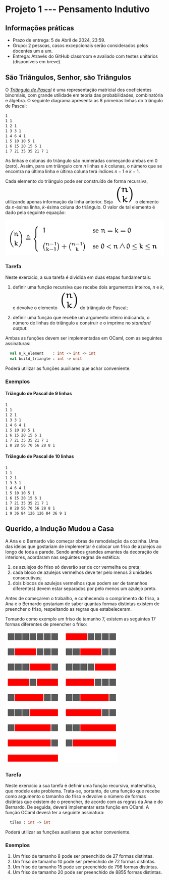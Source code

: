 # Projeto 1 --- Pensamento Indutivo

## Informações práticas

* Prazo de entrega: 5 de Abril de 2024, 23:59.
* Grupo: 2 pessoas, casos excepcionais serão considerados pelos docentes um a um.
* Entrega: Através do GitHub classroom e avaliado com testes unitários (disponíveis em breve).

## São Triângulos, Senhor, são Triângulos

O [*Triângulo de Pascal*][pascal] é uma representação matricial dos coeficientes
binomiais, com grande utilidade em teoria das probabilidades, combinatória e
álgebra. O seguinte diagrama apresenta as 8 primeiras linhas do triângulo de
Pascal:

[pascal]: https://en.wikipedia.org/wiki/Pascal%27s_triangle

```verbatim
1
1 1
1 2 1
1 3 3 1
1 4 6 4 1
1 5 10 10 5 1
1 6 15 20 15 6 1
1 7 21 35 35 21 7 1
```

As linhas e colunas do triângulo são numeradas começando ambas em 0
(zero). Assim, para um triângulo com $n$ linhas e $k$ colunas, o número que se
encontra na última linha e última coluna terá índices $n - 1$ e $k - 1$.

Cada elemento do triângulo pode ser construído de forma recursiva, utilizando
apenas informação da linha anterior. Seja ![nk](n_k.jpg) <!--$\binom{n}{k}$-->o elemento da $n$-ésima
linha, $k$-ésima coluna do triângulo. O valor de tal elemento é dado pela
seguinte equação:

![function](function_n_k.jpg)
<!--
$$
\binom{n}{k}\triangleq\left\{
\begin{array}{ll}
    1 & \text{se}~n = k = 0\\[1em]

    \binom{n - 1}{k - 1} + \binom{n - 1}{k} & \text{se}~0 < n \wedge 0 \leq k \leq n
        \end{array}\right.
$$
-->

### Tarefa

Neste exercício, a sua tarefa é dividida em duas etapas fundamentais:

1. definir uma função recursiva que recebe dois argumentos inteiros, $n$ e
  $k$, e devolve o elemento ![nk](n_k.jpg) <!--$\binom{n}{k}$--> do triângulo de Pascal;

2. definir uma função que recebe um argumento inteiro indicando, o número de
  linhas do triângulo a construir e o imprime no *standard output*.

Ambas as funções devem ser implementadas em OCaml, com as seguintes assinaturas:

```ocaml
  val n_k_element    : int -> int -> int
  val build_triangle : int -> unit
```

Poderá utilizar as funções auxiliares que achar conveniente.

### Exemplos

#### Triângulo de Pascal de 9 linhas

```verbatim
1
1 1
1 2 1
1 3 3 1
1 4 6 4 1
1 5 10 10 5 1
1 6 15 20 15 6 1
1 7 21 35 35 21 7 1
1 8 28 56 70 56 28 8 1
```

#### Triângulo de Pascal de 10 linhas

```verbatim
1
1 1
1 2 1
1 3 3 1
1 4 6 4 1
1 5 10 10 5 1
1 6 15 20 15 6 1
1 7 21 35 35 21 7 1
1 8 28 56 70 56 28 8 1
1 9 36 84 126 126 84 36 9 1
```

## Querido, a Indução Mudou a Casa

A Ana e o Bernardo vão começar obras de remodelação da cozinha. Uma das ideias
que gostariam de implementar é colocar um friso de azulejos ao longo de toda a
parede. Sendo ambos grandes amantes da decoração de interiores, acordaram nas
seguintes regras de estética:

1. os azulejos do friso só deverão ser de cor vermelha ou preta;
2. cada bloco de azulejos vermelhos deve ter pelo menos 3 unidades consecutivas;
3. dois blocos de azulejos vermelhos (que podem ser de tamanhos diferentes)
  devem estar separados por pelo menos um azulejo preto.

Antes de começarem o trabalho, e conhecendo o comprimento do friso, a Ana e o
Bernardo gostariam de saber quantas formas distintas existem de preencher o
friso, respeitando as regras que estabeleceram.

Tomando como exemplo um friso de tamanho 7, existem as seguintes 17 formas
diferentes de preencher o friso:

![Tiles](rouge_noir.png)

### Tarefa

Neste exercício a sua tarefa é definir uma função recursiva, matemática, que
modele este problema. Trata-se, portanto, de uma função que recebe como
argumento o tamanho do friso e devolve o número de formas distintas que existem
de o preencher, de acordo com as regras da Ana e do Bernardo. De seguida, deverá
implementar esta função em OCaml. A função OCaml deverá ter a
seguinte assinatura:

```ocaml
  tiles : int -> int
```

Poderá utilizar as funções auxiliares que achar conveniente.

### Exemplos

1. Um friso de tamanho 8 pode ser preenchido de 27 formas distintas.
2. Um friso de tamanho 10 pode ser preenchido de 72 formas distintas.
3. Um friso de tamanho 15 pode ser preenchido de 798 formas distintas.
4. Um friso de tamanho 20 pode ser preenchido de 8855 formas distintas.
